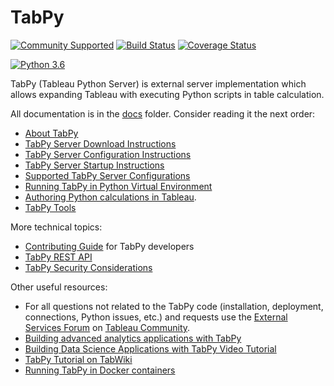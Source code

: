 # TabPy

[![Community Supported](https://img.shields.io/badge/Support%20Level-Community%20Supported-457387.svg)](https://www.tableau.com/support-levels-it-and-developer-tools)
[![Build Status](https://travis-ci.com/tableau/TabPy.svg?branch=master)](https://travis-ci.com/tableau/TabPy)
[![Coverage Status](https://coveralls.io/repos/github/tableau/TabPy/badge.svg)](https://coveralls.io/github/tableau/TabPy)

[![Python 3.6](https://img.shields.io/badge/python-3.6-blue.svg)](https://www.python.org/downloads/release/python-360/)

TabPy (Tableau Python Server) is external server implementation which allows
expanding Tableau with executing Python scripts in table calculation.

All documentation is in the [docs](docs) folder. Consider reading it the next
order:

* [About TabPy](docs/about.md)
* [TabPy Server Download Instructions](docs/server-download.md)
* [TabPy Server Configuration Instructions](docs/server-config.md)
* [TabPy Server Startup Instructions](docs/server-startup.md)
* [Supported TabPy Server Configurations](docs/server-configurations.md)
* [Running TabPy in Python Virtual Environment](docs/tabpy-virtualenv.md)
* [Authoring Python calculations in Tableau](docs/TableauConfiguration.md).
* [TabPy Tools](docs/tabpy-tools.md)

More technical topics:

* [Contributing Guide](CONTRIBUTING.md) for TabPy developers
* [TabPy REST API](docs/server-rest.md)
* [TabPy Security Considerations](docs/security.md)

Other useful resources:

* For all questions not related to the TabPy code (installation, deployment,
  connections, Python issues, etc.) and requests use the
  [External Services Forum](https://community.tableau.com/community/forums/externalservices)
  on [Tableau Community](https://community.tableau.com).
* [Building advanced analytics applications with TabPy](https://www.tableau.com/about/blog/2017/1/building-advanced-analytics-applications-tabpy-64916)
* [Building Data Science Applications with TabPy Video Tutorial](https://youtu.be/nRtOMTnBz_Y)
* [TabPy Tutorial on TabWiki](https://community.tableau.com/docs/DOC-10856)
* [Running TabPy in Docker containers](https://hub.docker.com/r/emhemh/tabpy/)
